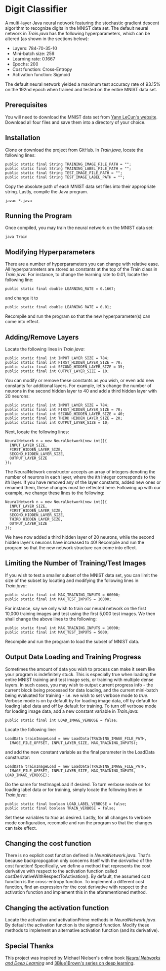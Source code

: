 # Digit Classifier
A multi-layer Java neural network featuring the stochastic gradient descent algorithm to recognize digits in the MNIST data set. The default neural network in *Train.java* has the following hyperparameters, which can be altered (as shown in the sections below):
* Layers: 784-70-35-10
* Mini-batch size: 256
* Learning rate: 0.1667
* Epochs: 200
* Cost function: Cross-Entropy
* Activation function: Sigmoid

The default neural network yielded a maximum test accuracy rate of 93.15% on the 192nd epoch when trained and tested on the entire MNIST data set.
## Prerequisites
You will need to download the MNIST data set from [Yann LeCun's website](http://yann.lecun.com/exdb/mnist/index.html). Download all four files and save them into a directory of your choice.
## Installation
Clone or download the project from GitHub. In *Train.java*, locate the following lines:
```
public static final String TRAINING_IMAGE_FILE_PATH = "";
public static final String TRAINING_LABEL_FILE_PATH = "";
public static final String TEST_IMAGE_FILE_PATH = "";
public static final String TEST_IMAGE_LABEL_PATH = "";
```
Copy the absolute path of each MNIST data set files into their appropriate string. Lastly, compile the Java program.
```
javac *.java
```
## Running the Program
Once compiled, you may train the neural network on the MNIST data set:
```
java Train
```
## Modifying Hyperparameters
There are a number of hyperparameters you can change with relative ease. All hyperparameters are stored as constants at the top of the Train class in *Train.java*. For instance, to change the learning rate to 0.01, locate the following line:
```
public static final double LEARNING_RATE = 0.1667;
```
and change it to
```
public static final double LEARNING_RATE = 0.01;
```
Recompile and run the program so that the new hyperparameter(s) can come into effect.
## Adding/Remove Layers
Locate the following lines in *Train.java*:
```
public static final int INPUT_LAYER_SIZE = 784;
public static final int FIRST_HIDDEN_LAYER_SIZE = 70;
public static final int SECOND_HIDDEN_LAYER_SIZE = 35;
public static final int OUTPUT_LAYER_SIZE = 10;
```
You can modify or remove these constants as you wish, or even add new constants for additional layers. For example, let's change the number of neurons in the second hidden layer to 40 and add a third hidden layer with 20 neurons:
```
public static final int INPUT_LAYER_SIZE = 784;
public static final int FIRST_HIDDEN_LAYER_SIZE = 70;
public static final int SECOND_HIDDEN_LAYER_SIZE = 40;
public static final int THIRD_HIDDEN_LAYER_SIZE = 20;
public static final int OUTPUT_LAYER_SIZE = 10;
```
Next, locate the following lines:
```
NeuralNetwork n = new NeuralNetwork(new int[]{
  INPUT_LAYER_SIZE,
  FIRST_HIDDEN_LAYER_SIZE,
  SECOND_HIDDEN_LAYER_SIZE,
  OUTPUT_LAYER_SIZE
});
```
The NeuralNetwork constructor accepts an array of integers denoting the number of neurons in each layer, where the *i*th integer corresponds to the *i*th layer. If you have removed any of the layer constants, added new ones or renamed them, these changes must be reflected here. Following up with our example, we change these lines to the following:
```
NeuralNetwork n = new NeuralNetwork(new int[]{
  INPUT_LAYER_SIZE,
  FIRST_HIDDEN_LAYER_SIZE,
  SECOND_HIDDEN_LAYER_SIZE,
  THIRD_HIDDEN_LAYER_SIZE,
  OUTPUT_LAYER_SIZE
});
```
We have now added a third hidden layer of 20 neurons, while the second hidden layer's neurons have increased to 40! Recompile and run the program so that the new network structure can come into effect.
## Limiting the Number of Training/Test Images
If you wish to test a smaller subset of the MNIST data set, you can limit the size of the subset by locating and modifying the following lines in *Train.java*:
```
public static final int MAX_TRAINING_INPUTS = 60000;
public static final int MAX_TEST_INPUTS = 10000;
```
For instance, say we only wish to train our neural network on the first 10,000 training images and test using the first 5,000 test images. We then shall change the above lines to the following:
```
public static final int MAX_TRAINING_INPUTS = 10000;
public static final int MAX_TEST_INPUTS = 5000;
```
Recompile and run the program to load the subset of MNIST data.
## Output Data Loading and Training Progress
Sometimes the amount of data you wish to process can make it seem like your program is indefinitely stuck. This is especially true when loading the entire MNIST training and test image sets, or training with multiple dense layers. In such cases, you may wish to output current progress info - the current block being processed for data loading, and the current mini-batch being evaluated for training - i.e. we wish to set verbose mode to *true*. Verbose mode is on by default by for loading image data, off by default for loading label data and off by default for training. To turn off verbose mode for loading image data, add a new constant variable in *Train.java*:
```
public static final int LOAD_IMAGE_VERBOSE = false;
```
Locate the following line:
```
LoadData trainImageLoad = new LoadData(TRAINING_IMAGE_FILE_PATH, 
  IMAGE_FILE_OFFSET, INPUT_LAYER_SIZE, MAX_TRAINING_INPUTS);
```
and add the new constant variable as the final parameter in the LoadData constructor:
```
LoadData trainImageLoad = new LoadData(TRAINING_IMAGE_FILE_PATH, 
  IMAGE_FILE_OFFSET, INPUT_LAYER_SIZE, MAX_TRAINING_INPUTS, LOAD_IMAGE_VERBOSE);
```
Do the same for testImageLoad if desired. To turn verbose mode on for loading label data or for training, simply locate the following lines in *Train.java*:
```
public static final boolean LOAD_LABEL_VERBOSE = false;
public static final boolean TRAIN_VERBOSE = false;
```
Set these variables to *true* as desired. Lastly, for all changes to verbose mode configuration, recompile and run the program so that the changes can take effect.
## Changing the cost function
There is no explicit cost function defined in *NeuralNetwork.java*. That's because backpropogation only concerns itself with the *derivative* of the cost function! Specifically, we define a method that represents the cost derivative with respect to the activation function called costDerivativeWithRespectToActivation(). By default, the assumed cost function is the cross-entropy function. To implement a different cost function, find an expression for the cost derivative with respect to the activation function and implement this in the aforementioned method.
## Changing the activation function
Locate the activation and activationPrime methods in *NeuralNetwork.java*. By default the activation function is the sigmoid function. Modify these methods to implement an alternative activation function (and its derivative).
## Special Thanks
This project was inspired by Michael Nielsen's online book [*Neural Networks and Deep Learning*](http://neuralnetworksanddeeplearning.com/) and [3Blue1Brown's series on deep learning](https://www.youtube.com/playlist?list=PLZHQObOWTQDNU6R1_67000Dx_ZCJB-3pi).
